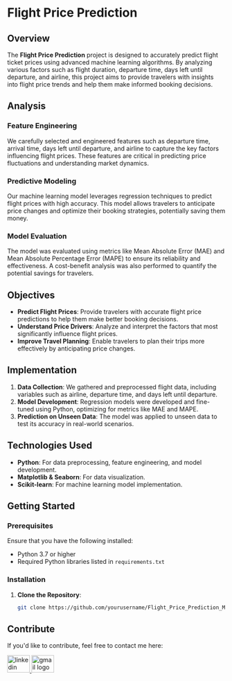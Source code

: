 # Flight Price Prediction

## Overview

The **Flight Price Prediction** project is designed to accurately predict flight ticket prices using advanced machine learning algorithms. By analyzing various factors such as flight duration, departure time, days left until departure, and airline, this project aims to provide travelers with insights into flight price trends and help them make informed booking decisions.

## Analysis

### Feature Engineering
We carefully selected and engineered features such as departure time, arrival time, days left until departure, and airline to capture the key factors influencing flight prices. These features are critical in predicting price fluctuations and understanding market dynamics.

### Predictive Modeling
Our machine learning model leverages regression techniques to predict flight prices with high accuracy. This model allows travelers to anticipate price changes and optimize their booking strategies, potentially saving them money.

### Model Evaluation
The model was evaluated using metrics like Mean Absolute Error (MAE) and Mean Absolute Percentage Error (MAPE) to ensure its reliability and effectiveness. A cost-benefit analysis was also performed to quantify the potential savings for travelers.

## Objectives

- **Predict Flight Prices**: Provide travelers with accurate flight price predictions to help them make better booking decisions.
- **Understand Price Drivers**: Analyze and interpret the factors that most significantly influence flight prices.
- **Improve Travel Planning**: Enable travelers to plan their trips more effectively by anticipating price changes.

## Implementation

1. **Data Collection**: We gathered and preprocessed flight data, including variables such as airline, departure time, and days left until departure.
2. **Model Development**: Regression models were developed and fine-tuned using Python, optimizing for metrics like MAE and MAPE.
3. **Prediction on Unseen Data**: The model was applied to unseen data to test its accuracy in real-world scenarios.

## Technologies Used

- **Python**: For data preprocessing, feature engineering, and model development.
- **Matplotlib & Seaborn**: For data visualization.
- **Scikit-learn**: For machine learning model implementation.

## Getting Started

### Prerequisites

Ensure that you have the following installed:

- Python 3.7 or higher
- Required Python libraries listed in `requirements.txt`

### Installation

1. **Clone the Repository**:
   ```bash
   git clone https://github.com/yourusername/Flight_Price_Prediction_Model.git


## Contribute

If you'd like to contribute, feel free to contact me here:

<a href="https://www.linkedin.com/in/ireneselena/" target="_blank">
    <img src="https://raw.githubusercontent.com/maurodesouza/profile-readme-generator/master/src/assets/icons/social/linkedin/default.svg" width="52" height="40" alt="linkedin logo"/>
  </a>
  <a href="mailto:ireneselenam@gmail.com" target="_blank">
    <img src="https://raw.githubusercontent.com/maurodesouza/profile-readme-generator/master/src/assets/icons/social/gmail/default.svg"  width="52" height="40" alt="gmail logo"/>
  </a>
